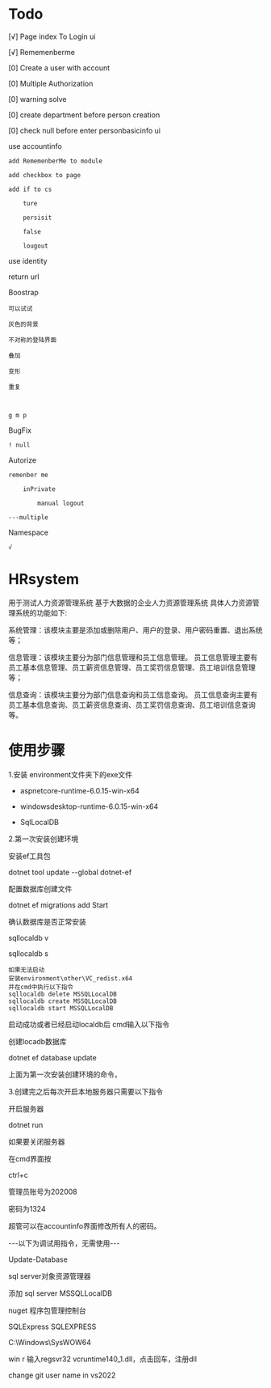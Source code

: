 # Todo

[√] Page index To Login ui

[√] Rememenberme

[0] Create a user with account

[0] Multiple Authorization

[0] warning solve

[0] create department before person creation

[0] check null before enter personbasicinfo ui

use accountinfo

	add RememenberMe to module

	add checkbox to page

	add if to cs

		ture

		persisit

		false

		lougout

use identity
	
return url


Boostrap
	
	可以试试
	
	灰色的背景

	不对称的登陆界面

	叠加

	变形

	重复



	g m p

BugFix

	! null


Autorize

	remenber me
		
		inPrivate

			manual logout

	---multiple

Namespace
	
	√



# HRsystem
用于测试人力资源管理系统
基于大数据的企业人力资源管理系统
  具体人力资源管理系统的功能如下:
  
  系统管理：该模块主要是添加或删除用户、用户的登录、用户密码重置、退出系统等；
  
  信息管理：该模块主要分为部门信息管理和员工信息管理。
  员工信息管理主要有员工基本信息管理、员工薪资信息管理、员工奖罚信息管理、员工培训信息管理等；
  
  信息查询：该模块主要分为部门信息查询和员工信息查询。
  员工信息查询主要有员工基本信息查询、员工薪资信息查询、员工奖罚信息查询、员工培训信息查询等。



# 使用步骤

1.安装 environment文件夹下的exe文件

- aspnetcore-runtime-6.0.15-win-x64

- windowsdesktop-runtime-6.0.15-win-x64

- SqlLocalDB


2.第一次安装创建环境

安装ef工具包

dotnet tool update --global dotnet-ef

配置数据库创建文件

dotnet ef migrations add Start

确认数据库是否正常安装

sqllocaldb v

sqllocaldb s


	如果无法启动
	安装environment\other\VC_redist.x64
	并在cmd中执行以下指令
	sqllocaldb delete MSSQLLocalDB
	sqllocaldb create MSSQLLocalDB
	sqllocaldb start MSSQLLocalDB

启动成功或者已经启动localdb后 cmd输入以下指令

创建locadb数据库

dotnet ef database update

上面为第一次安装创建环境的命令，

3.创建完之后每次开启本地服务器只需要以下指令

开启服务器

dotnet run

如果要关闭服务器

在cmd界面按

ctrl+c

管理员账号为202008

密码为1324

超管可以在accountinfo界面修改所有人的密码。

---以下为调试用指令，无需使用---

Update-Database

sql server对象资源管理器

添加 sql server MSSQLLocalDB

nuget 程序包管理控制台 

SQLExpress
SQLEXPRESS

C:\Windows\SysWOW64

win r
输入regsvr32 vcruntime140_1.dll，点击回车，注册dll

change git user name in vs2022